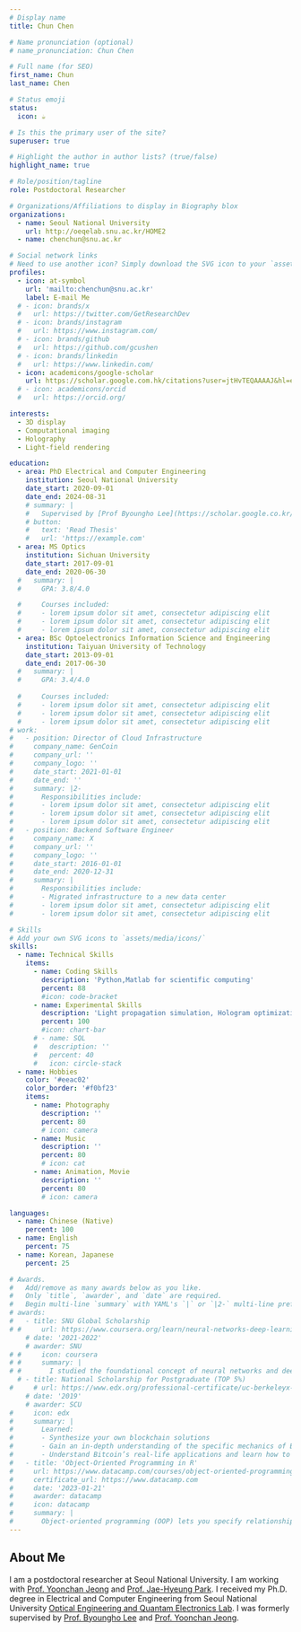 ```yaml
---
# Display name
title: Chun Chen

# Name pronunciation (optional)
# name_pronunciation: Chun Chen

# Full name (for SEO)
first_name: Chun
last_name: Chen

# Status emoji
status:
  icon: ☕️

# Is this the primary user of the site?
superuser: true

# Highlight the author in author lists? (true/false)
highlight_name: true

# Role/position/tagline
role: Postdoctoral Researcher

# Organizations/Affiliations to display in Biography blox
organizations:
  - name: Seoul National University
    url: http://oeqelab.snu.ac.kr/HOME2
  - name: chenchun@snu.ac.kr

# Social network links
# Need to use another icon? Simply download the SVG icon to your `assets/media/icons/` folder.
profiles:
  - icon: at-symbol
    url: 'mailto:chenchun@snu.ac.kr'
    label: E-mail Me
  # - icon: brands/x
  #   url: https://twitter.com/GetResearchDev
  # - icon: brands/instagram
  #   url: https://www.instagram.com/
  # - icon: brands/github
  #   url: https://github.com/gcushen
  # - icon: brands/linkedin
  #   url: https://www.linkedin.com/
  - icon: academicons/google-scholar
    url: https://scholar.google.com.hk/citations?user=jtHvTEQAAAAJ&hl=en
  # - icon: academicons/orcid
  #   url: https://orcid.org/

interests:
  - 3D display
  - Computational imaging
  - Holography
  - Light-field rendering

education:
  - area: PhD Electrical and Computer Engineering
    institution: Seoul National University
    date_start: 2020-09-01
    date_end: 2024-08-31
    # summary: |
    #   Supervised by [Prof Byoungho Lee](https://scholar.google.co.kr/citations?hl=en&user=VExwDP4AAAAJ&view_op=list_works&sortby=pubdate) and [Prof Yoonchan Jeong](http://oeqelab.snu.ac.kr/PROFJ).
    # button:
    #   text: 'Read Thesis'
    #   url: 'https://example.com'
  - area: MS Optics
    institution: Sichuan University
    date_start: 2017-09-01
    date_end: 2020-06-30
  #   summary: |
  #     GPA: 3.8/4.0

  #     Courses included:
  #     - lorem ipsum dolor sit amet, consectetur adipiscing elit
  #     - lorem ipsum dolor sit amet, consectetur adipiscing elit
  #     - lorem ipsum dolor sit amet, consectetur adipiscing elit
  - area: BSc Optoelectronics Information Science and Engineering
    institution: Taiyuan University of Technology
    date_start: 2013-09-01
    date_end: 2017-06-30
  #   summary: |
  #     GPA: 3.4/4.0
      
  #     Courses included:
  #     - lorem ipsum dolor sit amet, consectetur adipiscing elit
  #     - lorem ipsum dolor sit amet, consectetur adipiscing elit
  #     - lorem ipsum dolor sit amet, consectetur adipiscing elit
# work:
#   - position: Director of Cloud Infrastructure
#     company_name: GenCoin
#     company_url: ''
#     company_logo: ''
#     date_start: 2021-01-01
#     date_end: ''
#     summary: |2-
#       Responsibilities include:
#       - lorem ipsum dolor sit amet, consectetur adipiscing elit
#       - lorem ipsum dolor sit amet, consectetur adipiscing elit
#       - lorem ipsum dolor sit amet, consectetur adipiscing elit
#   - position: Backend Software Engineer
#     company_name: X
#     company_url: ''
#     company_logo: ''
#     date_start: 2016-01-01
#     date_end: 2020-12-31
#     summary: |
#       Responsibilities include:
#       - Migrated infrastructure to a new data center
#       - lorem ipsum dolor sit amet, consectetur adipiscing elit
#       - lorem ipsum dolor sit amet, consectetur adipiscing elit

# Skills
# Add your own SVG icons to `assets/media/icons/`
skills:
  - name: Technical Skills
    items:
      - name: Coding Skills
        description: 'Python,Matlab for scientific computing'
        percent: 88
        #icon: code-bracket
      - name: Experimental Skills
        description: 'Light propagation simulation, Hologram optimization, Light‑field rendering, HOE recording, etc.'
        percent: 100
        #icon: chart-bar
      # - name: SQL
      #   description: ''
      #   percent: 40
      #   icon: circle-stack
  - name: Hobbies
    color: '#eeac02'
    color_border: '#f0bf23'
    items:
      - name: Photography
        description: ''
        percent: 80
        # icon: camera
      - name: Music
        description: ''
        percent: 80
        # icon: cat
      - name: Animation, Movie
        description: ''
        percent: 80
        # icon: camera

languages:
  - name: Chinese (Native)
    percent: 100
  - name: English
    percent: 75
  - name: Korean, Japanese
    percent: 25

# Awards.
#   Add/remove as many awards below as you like.
#   Only `title`, `awarder`, and `date` are required.
#   Begin multi-line `summary` with YAML's `|` or `|2-` multi-line prefix and indent 2 spaces below.
# awards:
#   - title: SNU Global Scholarship
# #     url: https://www.coursera.org/learn/neural-networks-deep-learning
    # date: '2021-2022'
    # awarder: SNU
# #     icon: coursera
# #     summary: |
# #       I studied the foundational concept of neural networks and deep learning. By the end, I was familiar with the significant technological trends driving the rise of deep learning; build, train, and apply fully connected deep neural networks; implement efficient (vectorized) neural networks; identify key parameters in a neural network’s architecture; and apply deep learning to your own applications.
  # - title: National Scholarship for Postgraduate (TOP 5%)
#     # url: https://www.edx.org/professional-certificate/uc-berkeleyx-blockchain-fundamentals
    # date: '2019'
    # awarder: SCU
#     icon: edx
#     summary: |
#       Learned:
#       - Synthesize your own blockchain solutions
#       - Gain an in-depth understanding of the specific mechanics of Bitcoin
#       - Understand Bitcoin’s real-life applications and learn how to attack and destroy Bitcoin, Ethereum, smart contracts and Dapps, and alternatives to Bitcoin’s Proof-of-Work consensus algorithm
#   - title: 'Object-Oriented Programming in R'
#     url: https://www.datacamp.com/courses/object-oriented-programming-with-s3-and-r6-in-r
#     certificate_url: https://www.datacamp.com
#     date: '2023-01-21'
#     awarder: datacamp
#     icon: datacamp
#     summary: |
#       Object-oriented programming (OOP) lets you specify relationships between functions and the objects that they can act on, helping you manage complexity in your code. This is an intermediate level course, providing an introduction to OOP, using the S3 and R6 systems. S3 is a great day-to-day R programming tool that simplifies some of the functions that you write. R6 is especially useful for industry-specific analyses, working with web APIs, and building GUIs.
---
```


## About Me

I am a postdoctoral researcher at Seoul National University. I am working with [Prof. Yoonchan Jeong](http://oeqelab.snu.ac.kr/PROFJ) and [Prof. Jae-Hyeung Park](https://sites.google.com/view/3doelab/people?authuser=0). I received my Ph.D. degree in Electrical and Computer Engineering from Seoul National University [Optical Engineering and Quantam Electronics Lab](http://oeqelab.snu.ac.kr/HOME2). I was formerly supervised by [Prof. Byoungho Lee](https://scholar.google.co.kr/citations?hl=en&user=VExwDP4AAAAJ&view_op=list_works&sortby=pubdate) and [Prof. Yoonchan Jeong](http://oeqelab.snu.ac.kr/PROFJ).

<!-- Chien Shiung Wu is a professor of artificial intelligence at the Stanford AI Lab. Her research interests include distributed robotics, mobile computing and programmable matter. She leads the Robotic Neurobiology group, which develops self-reconfiguring robots, systems of self-organizing robots, and mobile sensor networks. -->
